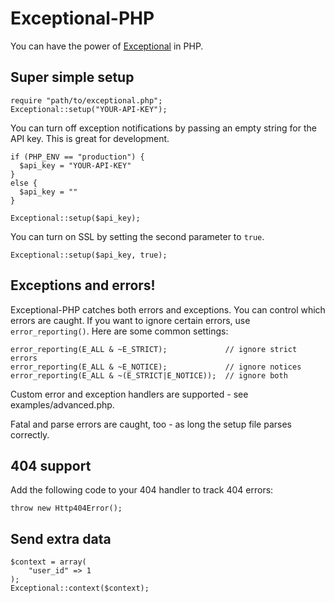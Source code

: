 # Exceptional-PHP

You can have the power of [Exceptional](http://getexceptional.com) in PHP.

## Super simple setup

    require "path/to/exceptional.php";
    Exceptional::setup("YOUR-API-KEY");

You can turn off exception notifications by passing an empty string for the API key.  This is great for development.

    if (PHP_ENV == "production") {
      $api_key = "YOUR-API-KEY"
    }
    else {
      $api_key = ""
    }

    Exceptional::setup($api_key);

You can turn on SSL by setting the second parameter to `true`.

    Exceptional::setup($api_key, true);

## Exceptions and errors!

Exceptional-PHP catches both errors and exceptions. You can control which errors are caught. If you want to ignore certain errors, use `error_reporting()`. Here are some common settings:

    error_reporting(E_ALL & ~E_STRICT);             // ignore strict errors
    error_reporting(E_ALL & ~E_NOTICE);             // ignore notices
    error_reporting(E_ALL & ~(E_STRICT|E_NOTICE));  // ignore both

Custom error and exception handlers are supported - see examples/advanced.php.

Fatal and parse errors are caught, too - as long the setup file parses correctly.

## 404 support

Add the following code to your 404 handler to track 404 errors:

    throw new Http404Error();

## Send extra data

    $context = array(
        "user_id" => 1
    );
    Exceptional::context($context);
